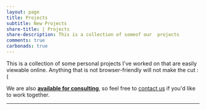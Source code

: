 ```yaml
---
layout: page
title: Projects
subtitle: New Projects
share-title: | Projects
share-description: This is a collection of someof our  projects
comments: true
carbonads: true
---
```


This is a collection of some personal projects I've worked on that are easily viewable online. Anything that is not browser-friendly will not make the cut :(

We are also [**available for consulting**](/shiny), so feel free to [contact us](/contact) if you'd like to work together. 

---

